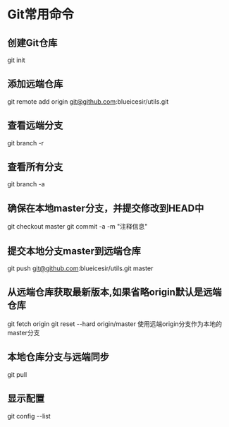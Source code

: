 # Git常用命令
## 创建Git仓库
git init

## 添加远端仓库
git remote add origin git@github.com:blueicesir/utils.git

## 查看远端分支
git branch -r

## 查看所有分支
git branch -a


## 确保在本地master分支，并提交修改到HEAD中
git checkout master
git commit -a -m "注释信息"

## 提交本地分支master到远端仓库
git push git@github.com:blueicesir/utils.git master

## 从远端仓库获取最新版本,如果省略origin默认是远端仓库
git fetch origin
git reset --hard origin/master 使用远端origin分支作为本地的master分支

## 本地仓库分支与远端同步
git pull


## 显示配置
git config --list


